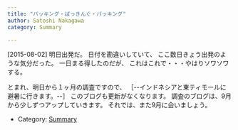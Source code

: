 ```yaml
---
title: "パッキング・ぱっきんぐ・パッキング"
author: Satoshi Nakagawa
category: Summary

---
```


[2015-08-02]  明日出発だ。
日付を勘違いしていて、
ここ数日きょう出発のような気分だった。
一日まる得したのだが、
これはこれで・・・やはりソワソワする。

 とまれ、明日から１ヶ月の調査ですので、
［--インドネシアと東ティモールに避暑に行きます。--］
このブログも更新がなくなります。
調査のブログは、9月から少しずつアップしていきます。
それでは、また9月に会いましょう。

- Category: [Summary](categories.html#Summary)

